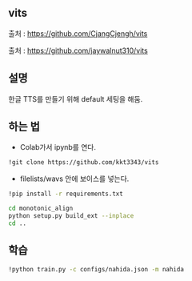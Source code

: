 ## vits

출처 : https://github.com/CjangCjengh/vits

출처 : https://github.com/jaywalnut310/vits

## 설명

한글 TTS를 만들기 위해 default 세팅을 해둠.

## 하는 법
- Colab가서 ipynb를 연다.
```sh
!git clone https://github.com/kkt3343/vits
```
- filelists/wavs 안에 보이스를 넣는다.
```sh
!pip install -r requirements.txt
```

```sh
cd monotonic_align
python setup.py build_ext --inplace
cd ..
```

## 학습
```sh
!python train.py -c configs/nahida.json -m nahida
```

